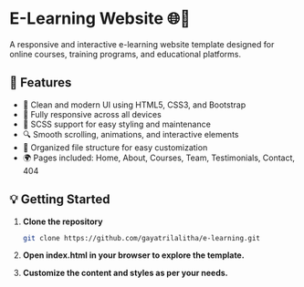 # E-Learning Website 🌐📘

A responsive and interactive e-learning website template designed for online courses, training programs, and educational platforms.

## 🚀 Features

- 🎨 Clean and modern UI using HTML5, CSS3, and Bootstrap
- 📱 Fully responsive across all devices
- 🧩 SCSS support for easy styling and maintenance
- 🔍 Smooth scrolling, animations, and interactive elements
- 📂 Organized file structure for easy customization
- 🌍 Pages included: Home, About, Courses, Team, Testimonials, Contact, 404

## 💡 Getting Started

1. **Clone the repository**
   ```bash
   git clone https://github.com/gayatrilalitha/e-learning.git
2. **Open index.html in your browser to explore the template.**

3. **Customize the content and styles as per your needs.**
